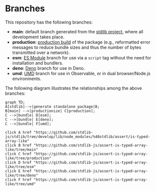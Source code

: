 <!--

@license Apache-2.0

Copyright (c) 2022 The Stdlib Authors.

Licensed under the Apache License, Version 2.0 (the "License");
you may not use this file except in compliance with the License.
You may obtain a copy of the License at

    http://www.apache.org/licenses/LICENSE-2.0

Unless required by applicable law or agreed to in writing, software
distributed under the License is distributed on an "AS IS" BASIS,
WITHOUT WARRANTIES OR CONDITIONS OF ANY KIND, either express or implied.
See the License for the specific language governing permissions and
limitations under the License.

-->

# Branches

This repository has the following branches:

-   **main**: default branch generated from the [stdlib project][stdlib-url], where all development takes place.
-   **production**: [production build][production-url] of the package (e.g., reformatted error messages to reduce bundle sizes and thus the number of bytes transmitted over a network).
-   **esm**: [ES Module][esm-url] branch for use via a `script` tag without the need for installation and bundlers.
-   **deno**: [Deno][deno-url] branch for use in Deno.
-   **umd**: [UMD][umd-url] branch for use in Observable, or in dual browser/Node.js environments.

The following diagram illustrates the relationships among the above branches:

```mermaid
graph TD;
A[stdlib]-->|generate standalone package|B;
B[main] -->|productionize| C[production];
C -->|bundle| D[esm];
C -->|bundle| E[deno];
C -->|bundle| F[umd];

click A href "https://github.com/stdlib-js/stdlib/tree/develop/lib/node_modules/%40stdlib/assert/is-typed-array-like"
click B href "https://github.com/stdlib-js/assert-is-typed-array-like/tree/main"
click C href "https://github.com/stdlib-js/assert-is-typed-array-like/tree/production"
click D href "https://github.com/stdlib-js/assert-is-typed-array-like/tree/esm"
click E href "https://github.com/stdlib-js/assert-is-typed-array-like/tree/deno"
click F href "https://github.com/stdlib-js/assert-is-typed-array-like/tree/umd"
```

[stdlib-url]: https://github.com/stdlib-js/stdlib/tree/develop/lib/node_modules/%40stdlib/assert/is-typed-array-like
[production-url]: https://github.com/stdlib-js/assert-is-typed-array-like/tree/production
[deno-url]: https://github.com/stdlib-js/assert-is-typed-array-like/tree/deno
[umd-url]: https://github.com/stdlib-js/assert-is-typed-array-like/tree/umd
[esm-url]: https://github.com/stdlib-js/assert-is-typed-array-like/tree/esm